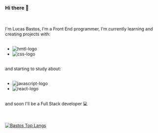 ### Hi there 👋
<br>
<br>
I'm Lucas Bastos, I'm a Front End programmer, I'm currently learning and creating projects with: 
<br>
<br>

- <img src="https://img.shields.io/badge/HTML5-E34F26?style=for-the-badge&logo=html5&logoColor=white" alt="hmtl-logo" />

- <img src="https://img.shields.io/badge/CSS3-1572B6?style=for-the-badge&logo=css3&logoColor=white" alt="css-logo" />
  <br>
  <br>

and starting to study about: 
<br>
<br>

- <img src="https://img.shields.io/badge/JavaScript-F7DF1E?style=for-the-badge&logo=javascript&logoColor=black" alt="javascript-logo" /> 

- <img src="https://img.shields.io/badge/React-20232A?style=for-the-badge&logo=react&logoColor=61DAFB" alt="react-logo" />
  <br>
  <br>
  


and soon I'll be a Full Stack developer :computer:
<br>
<br>
<br>





[![Bastos Top Langs](https://github-readme-stats.vercel.app/api/top-langs/?username=lbastoss)](https://github.com/anuraghazra/github-readme-stats)
<!--
**lbastoss/lbastoss** is a ✨ _special_ ✨ repository because its `README.md` (this file) appears on your GitHub profile.

Here are some ideas to get you started:

- 🔭 I’m currently working on ...
- 🌱 I’m currently learning ...
- 👯 I’m looking to collaborate on ...
- 🤔 I’m looking for help with ...
- 💬 Ask me about ...
- 📫 How to reach me: ...
- 😄 Pronouns: ...
- ⚡ Fun fact: ...
-->
